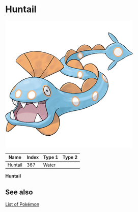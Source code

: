 # Huntail


![Huntail](images/367.png)

| **Name** | **Index** | **Type 1** | **Type 2** |
|----|----|----|----|
| Huntail | 367 | Water  |  |

**Huntail** 

## See also

[List of Pokémon](../pokemon.md)
